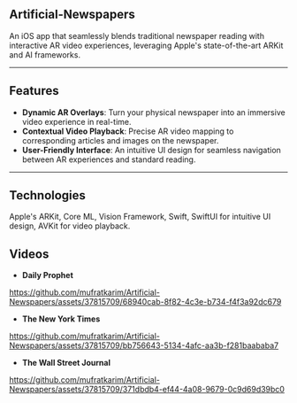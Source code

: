 ## Artificial-Newspapers
An iOS app that seamlessly blends traditional newspaper reading with interactive AR video experiences, leveraging Apple's state-of-the-art ARKit and AI frameworks.</p>

---

## Features

- **Dynamic AR Overlays**: Turn your physical newspaper into an immersive video experience in real-time.
- **Contextual Video Playback**: Precise AR video mapping to corresponding articles and images on the newspaper.
- **User-Friendly Interface**: An intuitive UI design for seamless navigation between AR experiences and standard reading.

---

## Technologies

Apple's ARKit, Core ML, Vision Framework, Swift, SwiftUI for intuitive UI design, AVKit for video playback.

## Videos

- **Daily Prophet**

https://github.com/mufratkarim/Artificial-Newspapers/assets/37815709/68940cab-8f82-4c3e-b734-f4f3a92dc679

- **The New York Times**

https://github.com/mufratkarim/Artificial-Newspapers/assets/37815709/bb756643-5134-4afc-aa3b-f281baababa7

- **The Wall Street Journal**

https://github.com/mufratkarim/Artificial-Newspapers/assets/37815709/371dbdb4-ef44-4a08-9679-0c9d69d39bc0



